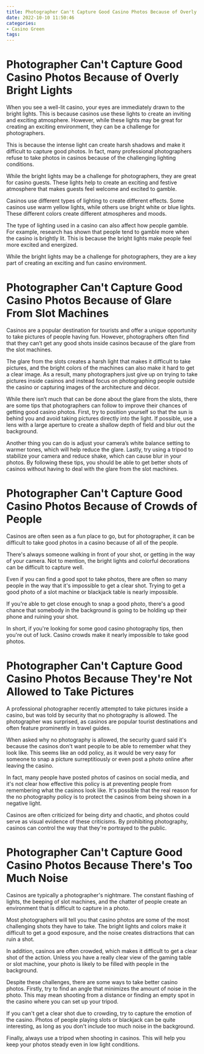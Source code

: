 ```yaml
---
title: Photographer Can't Capture Good Casino Photos Because of Overly Bright Lights
date: 2022-10-10 11:50:46
categories:
- Casino Green
tags:
---
```



#  Photographer Can't Capture Good Casino Photos Because of Overly Bright Lights

When you see a well-lit casino, your eyes are immediately drawn to the bright lights. This is because casinos use these lights to create an inviting and exciting atmosphere. However, while these lights may be great for creating an exciting environment, they can be a challenge for photographers.

This is because the intense light can create harsh shadows and make it difficult to capture good photos. In fact, many professional photographers refuse to take photos in casinos because of the challenging lighting conditions.

While the bright lights may be a challenge for photographers, they are great for casino guests. These lights help to create an exciting and festive atmosphere that makes guests feel welcome and excited to gamble.

Casinos use different types of lighting to create different effects. Some casinos use warm yellow lights, while others use bright white or blue lights. These different colors create different atmospheres and moods.

The type of lighting used in a casino can also affect how people gamble. For example, research has shown that people tend to gamble more when the casino is brightly lit. This is because the bright lights make people feel more excited and energized.

While the bright lights may be a challenge for photographers, they are a key part of creating an exciting and fun casino environment.

#  Photographer Can't Capture Good Casino Photos Because of Glare From Slot Machines 

Casinos are a popular destination for tourists and offer a unique opportunity to take pictures of people having fun. However, photographers often find that they can’t get any good shots inside casinos because of the glare from the slot machines.

The glare from the slots creates a harsh light that makes it difficult to take pictures, and the bright colors of the machines can also make it hard to get a clear image. As a result, many photographers just give up on trying to take pictures inside casinos and instead focus on photographing people outside the casino or capturing images of the architecture and décor.

While there isn’t much that can be done about the glare from the slots, there are some tips that photographers can follow to improve their chances of getting good casino photos. First, try to position yourself so that the sun is behind you and avoid taking pictures directly into the light. If possible, use a lens with a large aperture to create a shallow depth of field and blur out the background.

Another thing you can do is adjust your camera’s white balance setting to warmer tones, which will help reduce the glare. Lastly, try using a tripod to stabilize your camera and reduce shake, which can cause blur in your photos. By following these tips, you should be able to get better shots of casinos without having to deal with the glare from the slot machines.

#  Photographer Can't Capture Good Casino Photos Because of Crowds of People

Casinos are often seen as a fun place to go, but for photographer, it can be difficult to take good photos in a casino because of all of the people.

There's always someone walking in front of your shot, or getting in the way of your camera. Not to mention, the bright lights and colorful decorations can be difficult to capture well.

Even if you can find a good spot to take photos, there are often so many people in the way that it's impossible to get a clear shot. Trying to get a good photo of a slot machine or blackjack table is nearly impossible.

If you're able to get close enough to snap a good photo, there's a good chance that somebody in the background is going to be holding up their phone and ruining your shot.

In short, if you're looking for some good casino photography tips, then you're out of luck. Casino crowds make it nearly impossible to take good photos.

#  Photographer Can't Capture Good Casino Photos Because They're Not Allowed to Take Pictures

A professional photographer recently attempted to take pictures inside a casino, but was told by security that no photography is allowed. The photographer was surprised, as casinos are popular tourist destinations and often feature prominently in travel guides.

When asked why no photography is allowed, the security guard said it's because the casinos don't want people to be able to remember what they look like. This seems like an odd policy, as it would be very easy for someone to snap a picture surreptitiously or even post a photo online after leaving the casino.

In fact, many people have posted photos of casinos on social media, and it's not clear how effective this policy is at preventing people from remembering what the casinos look like. It's possible that the real reason for the no photography policy is to protect the casinos from being shown in a negative light.

Casinos are often criticized for being dirty and chaotic, and photos could serve as visual evidence of these criticisms. By prohibiting photography, casinos can control the way that they're portrayed to the public.

#  Photographer Can't Capture Good Casino Photos Because There's Too Much Noise

Casinos are typically a photographer's nightmare. The constant flashing of lights, the beeping of slot machines, and the chatter of people create an environment that is difficult to capture in a photo.

Most photographers will tell you that casino photos are some of the most challenging shots they have to take. The bright lights and colors make it difficult to get a good exposure, and the noise creates distractions that can ruin a shot.

In addition, casinos are often crowded, which makes it difficult to get a clear shot of the action. Unless you have a really clear view of the gaming table or slot machine, your photo is likely to be filled with people in the background.

Despite these challenges, there are some ways to take better casino photos. Firstly, try to find an angle that minimizes the amount of noise in the photo. This may mean shooting from a distance or finding an empty spot in the casino where you can set up your tripod.

If you can't get a clear shot due to crowding, try to capture the emotion of the casino. Photos of people playing slots or blackjack can be quite interesting, as long as you don't include too much noise in the background.

Finally, always use a tripod when shooting in casinos. This will help you keep your photos steady even in low light conditions.